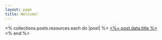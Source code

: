 ```yaml
---
layout: page
title: Welcome!
---
```


<div class="list">
<% collections.posts.resources.each do |post| %>
    <a href="<%= post.relative_url %>"><%= post.data.title %></a>
<% end %>
</div>

